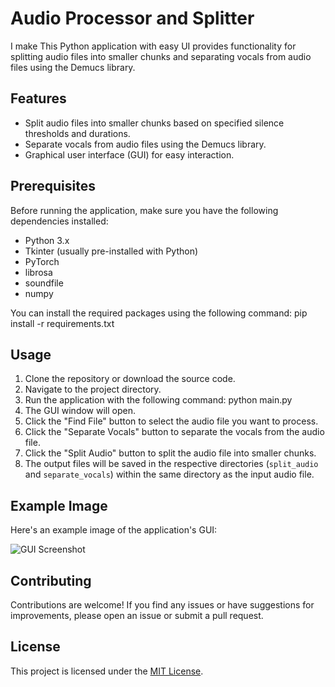 # Audio Processor and Splitter

I make This Python application with easy UI provides functionality for splitting audio files into smaller chunks and separating vocals from audio files using the Demucs library. 

## Features

- Split audio files into smaller chunks based on specified silence thresholds and durations.
- Separate vocals from audio files using the Demucs library.
- Graphical user interface (GUI) for easy interaction.

## Prerequisites

Before running the application, make sure you have the following dependencies installed:

- Python 3.x
- Tkinter (usually pre-installed with Python)
- PyTorch
- librosa
- soundfile
- numpy

You can install the required packages using the following command:
pip install -r requirements.txt


## Usage

1. Clone the repository or download the source code.
2. Navigate to the project directory.
3. Run the application with the following command:
python main.py
4. The GUI window will open.
5. Click the "Find File" button to select the audio file you want to process.
6. Click the "Separate Vocals" button to separate the vocals from the audio file.
7. Click the "Split Audio" button to split the audio file into smaller chunks.
8. The output files will be saved in the respective directories (`split_audio` and `separate_vocals`) within the same directory as the input audio file.

## Example Image

Here's an example image of the application's GUI:

![GUI Screenshot](gui_screenshot.png)

## Contributing

Contributions are welcome! If you find any issues or have suggestions for improvements, please open an issue or submit a pull request.

## License

This project is licensed under the [MIT License](LICENSE).
